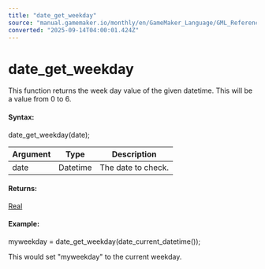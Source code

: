 ```yaml
---
title: "date_get_weekday"
source: "manual.gamemaker.io/monthly/en/GameMaker_Language/GML_Reference/Maths_And_Numbers/Date_And_Time/date_get_weekday.htm"
converted: "2025-09-14T04:00:01.424Z"
---
```


# date\_get\_weekday

This function returns the week day value of the given datetime. This will be a value from 0 to 6.

#### Syntax:

date\_get\_weekday(date);

| Argument | Type | Description |
| --- | --- | --- |
| date | Datetime | The date to check. |

#### Returns:

[Real](../../../../../../../GameMaker_Language/GML_Overview/Data_Types.md)

#### Example:

myweekday = date\_get\_weekday(date\_current\_datetime());

This would set "myweekday" to the current weekday.